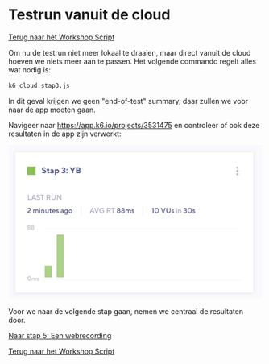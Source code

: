# Testrun vanuit de cloud

[Terug naar het Workshop Script](handson.md)

Om nu de testrun niet meer lokaal te draaien, maar direct vanuit de cloud hoeven we niets meer aan te passen. Het volgende commando regelt alles wat nodig is:

```bash
k6 cloud stap3.js
```

In dit geval krijgen we geen "end-of-test" summary, daar zullen we voor naar de app moeten gaan. 

Navigeer naar https://app.k6.io/projects/3531475 en controleer of ook deze resultaten in de app zijn verwerkt:

![](/images/stap4-1.png)

Voor we naar de volgende stap gaan, nemen we centraal de resultaten door.  

[Naar stap 5: Een webrecording](5-webrecording.md)

[Terug naar het Workshop Script](handson.md)